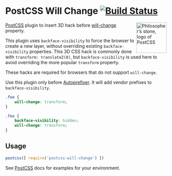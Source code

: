 # PostCSS Will Change [![Build Status][ci-img]][ci]

<img align="right" width="95" height="95"
     title="Philosopher’s stone, logo of PostCSS"
     src="http://postcss.github.io/postcss/logo.svg">

[PostCSS] plugin to insert 3D hack before [will-change] property.

This plugin uses `backface-visibility` to force the browser to create
a new layer, without overriding existing `backface-visibility` properties.
This 3D CSS hack is commonly done with `transform: translateZ(0)`,
but `backface-visibility` is used here to avoid overriding
the more popular `transform` property.

These hacks are required for browsers that do not support `will-change`.

Use this plugin only before [Autoprefixer]. It will add vendor prefixes
to `backface-visibility`.

[Autoprefixer]: https://github.com/postcss/autoprefixer
[will-change]:  https://dev.opera.com/articles/css-will-change-property/
[PostCSS]:      https://github.com/postcss/postcss
[ci-img]:       https://travis-ci.org/postcss/postcss-will-change.svg
[ci]:           https://travis-ci.org/postcss/postcss-will-change

```css
.foo {
    will-change: transform;
}
```

```css
.foo {
    backface-visibility: hidden;
    will-change: transform;
}
```

## Usage

```js
postcss([ require('postcss-will-change') ])
```

See [PostCSS] docs for examples for your environment.
